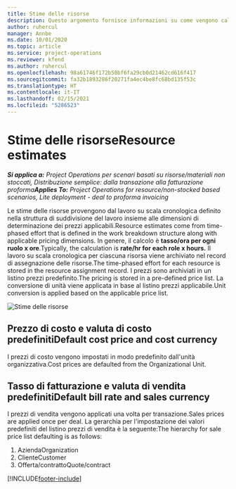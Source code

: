 ```yaml
---
title: Stime delle risorse
description: Questo argomento fornisce informazioni su come vengono calcolate le stime delle risorse in Project Operations.
author: ruhercul
manager: Annbe
ms.date: 10/01/2020
ms.topic: article
ms.service: project-operations
ms.reviewer: kfend
ms.author: ruhercul
ms.openlocfilehash: 98a61746f172b50bf6fa29cb0d21462cd616f417
ms.sourcegitcommit: fa32b1893286f20271fa4ec4be8fc68bd135f53c
ms.translationtype: HT
ms.contentlocale: it-IT
ms.lasthandoff: 02/15/2021
ms.locfileid: "5286523"
---
```

# <a name="resource-estimates"></a><span data-ttu-id="b5a15-103">Stime delle risorse</span><span class="sxs-lookup"><span data-stu-id="b5a15-103">Resource estimates</span></span>

<span data-ttu-id="b5a15-104">_**Si applica a:** Project Operations per scenari basati su risorse/materiali non stoccati, Distribuzione semplice: dalla transazione alla fatturazione proforma_</span><span class="sxs-lookup"><span data-stu-id="b5a15-104">_**Applies To:** Project Operations for resource/non-stocked based scenarios, Lite deployment - deal to proforma invoicing_</span></span>

<span data-ttu-id="b5a15-105">Le stime delle risorse provengono dal lavoro su scala cronologica definito nella struttura di suddivisione del lavoro insieme alle dimensioni di determinazione dei prezzi applicabili.</span><span class="sxs-lookup"><span data-stu-id="b5a15-105">Resource estimates come from time-phased effort that is defined in the work breakdown structure along with applicable pricing dimensions.</span></span> <span data-ttu-id="b5a15-106">In genere, il calcolo è **tasso/ora per ogni ruolo x ore**.</span><span class="sxs-lookup"><span data-stu-id="b5a15-106">Typically, the calculation is **rate/hr for each role x hours.**</span></span> <span data-ttu-id="b5a15-107">Il lavoro su scala cronologica per ciascuna risorsa viene archiviato nel record di assegnazione delle risorse.</span><span class="sxs-lookup"><span data-stu-id="b5a15-107">The time-phased effort for each resource is stored in the resource assignment record.</span></span> <span data-ttu-id="b5a15-108">I prezzi sono archiviati in un listino prezzi predefinito.</span><span class="sxs-lookup"><span data-stu-id="b5a15-108">The pricing is stored in a pre-defined price list.</span></span> <span data-ttu-id="b5a15-109">La conversione di unità viene applicata in base al listino prezzi applicabile.</span><span class="sxs-lookup"><span data-stu-id="b5a15-109">Unit conversion is applied based on the applicable price list.</span></span>

![Stime delle risorse](./media/navigation12.png)

## <a name="default-cost-price-and-cost-currency"></a><span data-ttu-id="b5a15-111">Prezzo di costo e valuta di costo predefiniti</span><span class="sxs-lookup"><span data-stu-id="b5a15-111">Default cost price and cost currency</span></span>

<span data-ttu-id="b5a15-112">I prezzi di costo vengono impostati in modo predefinito dall'unità organizzativa.</span><span class="sxs-lookup"><span data-stu-id="b5a15-112">Cost prices are defaulted from the Organizational Unit.</span></span>

## <a name="default-bill-rate-and-sales-currency"></a><span data-ttu-id="b5a15-113">Tasso di fatturazione e valuta di vendita predefiniti</span><span class="sxs-lookup"><span data-stu-id="b5a15-113">Default bill rate and sales currency</span></span>

<span data-ttu-id="b5a15-114">I prezzi di vendita vengono applicati una volta per transazione.</span><span class="sxs-lookup"><span data-stu-id="b5a15-114">Sales prices are applied once per deal.</span></span> <span data-ttu-id="b5a15-115">La gerarchia per l'impostazione dei valori predefiniti del listino prezzi di vendita è la seguente:</span><span class="sxs-lookup"><span data-stu-id="b5a15-115">The hierarchy for sale price list defaulting is as follows:</span></span>

1. <span data-ttu-id="b5a15-116">Azienda</span><span class="sxs-lookup"><span data-stu-id="b5a15-116">Organization</span></span>
2. <span data-ttu-id="b5a15-117">Cliente</span><span class="sxs-lookup"><span data-stu-id="b5a15-117">Customer</span></span>
3. <span data-ttu-id="b5a15-118">Offerta/contratto</span><span class="sxs-lookup"><span data-stu-id="b5a15-118">Quote/contract</span></span>


[!INCLUDE[footer-include](../includes/footer-banner.md)]